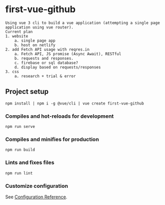 # first-vue-github
```
Using vue 3 cli to build a vue application (attempting a single page application using vue router).
Current plan
1. website
    a. single page app
    b. host on netlify
2. add Fetch API usage with reqres.in 
    a. Fetch API, JS promise (Async Await), RESTful
    b. requests and responses.
    c. firebase or sql database?
    d. display based on requests/responses
3. css
    a. research + trial & error
```

## Project setup
```
npm install | npm i -g @vue/cli | vue create first-vue-github
```

### Compiles and hot-reloads for development
```
npm run serve
```

### Compiles and minifies for production
```
npm run build
```

### Lints and fixes files
```
npm run lint
```

### Customize configuration
See [Configuration Reference](https://cli.vuejs.org/config/).
